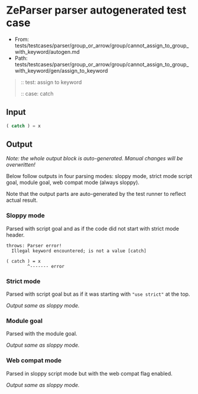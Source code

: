# ZeParser parser autogenerated test case

- From: tests/testcases/parser/group_or_arrow/group/cannot_assign_to_group_with_keyword/autogen.md
- Path: tests/testcases/parser/group_or_arrow/group/cannot_assign_to_group_with_keyword/gen/assign_to_keyword

> :: test: assign to keyword
>
> :: case: catch

## Input


`````js
( catch ) = x
`````

## Output

_Note: the whole output block is auto-generated. Manual changes will be overwritten!_

Below follow outputs in four parsing modes: sloppy mode, strict mode script goal, module goal, web compat mode (always sloppy).

Note that the output parts are auto-generated by the test runner to reflect actual result.

### Sloppy mode

Parsed with script goal and as if the code did not start with strict mode header.

`````
throws: Parser error!
  Illegal keyword encountered; is not a value [catch]

( catch ) = x
        ^------- error
`````

### Strict mode

Parsed with script goal but as if it was starting with `"use strict"` at the top.

_Output same as sloppy mode._

### Module goal

Parsed with the module goal.

_Output same as sloppy mode._

### Web compat mode

Parsed in sloppy script mode but with the web compat flag enabled.

_Output same as sloppy mode._
